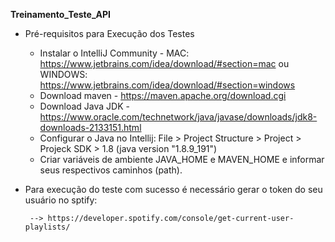 **Treinamento_Teste_API**

- Pré-requisitos para Execução dos Testes
   - Instalar o IntelliJ Community - MAC: https://www.jetbrains.com/idea/download/#section=mac ou 
                                     WINDOWS: https://www.jetbrains.com/idea/download/#section=windows
   - Download maven - https://maven.apache.org/download.cgi
   - Download Java JDK - https://www.oracle.com/technetwork/java/javase/downloads/jdk8-downloads-2133151.html
   - Configurar o Java no Intellij: File > Project Structure > Project > Projeck SDK > 1.8 (java version "1.8.9_191")
   - Criar variáveis de ambiente JAVA_HOME e MAVEN_HOME e informar seus respectivos caminhos (path).

- Para execução do teste com sucesso é necessário gerar o token do seu usuário no sptify:

       --> https://developer.spotify.com/console/get-current-user-playlists/
